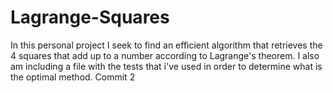 # Lagrange-Squares

In this personal project I seek to find an efficient algorithm that retrieves the 4 squares that add up to a number according to Lagrange's theorem. I also am including a file with the tests that i've used in order to determine what is the optimal method.
Commit 2